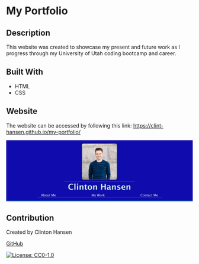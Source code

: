 # My Portfolio

## Description
This website was created to showcase my present and future work as I progress through my University of Utah coding bootcamp and career.


## Built With

* HTML
* CSS


## Website
The website can be accessed by following this link: https://clint-hansen.github.io/my-portfolio/

![Website Homepage](https://github.com/Clint-Hansen/my-portfolio/blob/main/assets/images/my-portfolio-project.PNG?raw=true)


## Contribution
Created by Clinton Hansen

[GitHub](https://clint-hansen.github.io/my-portfolio/)

[![License: CC0-1.0](https://licensebuttons.net/l/zero/1.0/80x15.png)](http://creativecommons.org/publicdomain/zero/1.0/)

